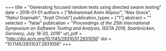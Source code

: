 +++
title = "Generating focused random tests using directed swarm testing"
date = 2016-01-01
authors = ["Mohammad Amin Alipour", "Alex Groce", "Rahul Gopinath", "Arpit Christi"]
publication_types = ["1"]
abstract = ""
selected = "false"
publication = "*Proceedings of the 25th International Symposium on Software Testing and Analysis, ISSTA 2016, Saarbrücken, Germany, July 18-20, 2016*"
url_pdf = "http://doi.acm.org/10.1145/2931037.2931056"
doi = "10.1145/2931037.2931056"
+++

